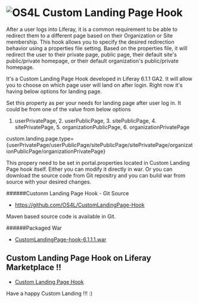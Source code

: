 ![OS4L](http://2.bp.blogspot.com/-2SirYYg_HHE/UT6o-wro58I/AAAAAAAAAzI/OwNf6nkXUMU/s1600/upload_00033073.png "OS4L")
Custom Landing Page Hook
========================

After a user logs into Liferay, it is a common requirement to be able to redirect them to a different page based on their Organization or Site membership. This hook allows you to specify the desired redirection behavior using a properties file setting. Based on the properties file, it will redirect the user to their private page, public page, their default site's public/private homepage, or their default organization's public/private homepage.

It's a Custom Landing Page Hook developed in Liferay 6.1.1 GA2. It will allow you to choose on which page user will land on after login.
Right now it's having below options for landing page.


Set this property as per your needs for landing page after user log in. It could be from one of the value from below options
1. userPrivatePage, 2. userPublicPage, 3. sitePublicPage, 4. sitePrivatePage, 5. organizationPublicPage, 6. organizationPrivatePage

custom.landing.page.type={userPrivatePage/userPublicPage/sitePublicPage/sitePrivatePage/organizationPublicPage/organizationPrivatePage} 

This propery need to be set in portal.properties located in Custom Landing Page hook itself. Either you can modify it directly in war. Or you can download the source code from Git repositry and you can build war from source with your desired changes.

######Custonm Landing Page Hook - Git Source

* https://github.com/OS4L/CustomLandingPage-Hook

Maven based source code is available in Git.


######Packaged War
* [CustomLandingPage-hook-6.1.1.1.war](http://goo.gl/aPfSh "CustomLandingPage-hook-6.1.1.1.war")


## Custom Landing Page Hook on Liferay Marketplace !!
* [Custom Landing Page Hook](http://www.liferay.com/marketplace/-/mp/application/17676547 "Custom Landing Page Hook")


Have a happy Custom Landing !!! :)
